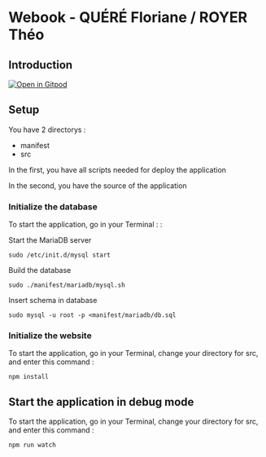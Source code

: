 # Webook - QUÉRÉ Floriane / ROYER Théo

## Introduction

[![Open in Gitpod](https://gitpod.io/button/open-in-gitpod.svg)](https://gitpod.io/#https://github.com/floflo6159/mini-projet)

## Setup 

You have 2 directorys :
- manifest
- src

In the first, you have all scripts needed for deploy the application

In the second, you have the source of the application

### Initialize the database

To start the application, go in your Terminal : :

Start the MariaDB server

`sudo /etc/init.d/mysql start`

Build the database

`sudo ./manifest/mariadb/mysql.sh`

Insert schema in database

`sudo mysql -u root -p <manifest/mariadb/db.sql`

### Initialize the website

To start the application, go in your Terminal, change your directory for src, and enter this command :

`npm install`

 ## Start the application in debug mode

To start the application, go in your Terminal, change your directory for src, and enter this command :

 `npm run watch`
